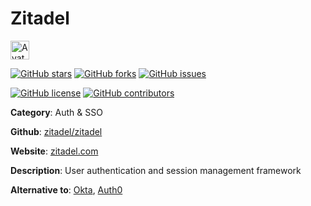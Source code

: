 
# Zitadel 

<a href="https://zitadel.com/"><img src="https://icons.duckduckgo.com/ip3/zitadel.com.ico" alt="Avatar" width="30" height="30" /></a>

[![GitHub stars](https://img.shields.io/github/stars/zitadel/zitadel.svg?style=social&label=Star&maxAge=2592000)](https://GitHub.com/zitadel/zitadel/stargazers/) [![GitHub forks](https://img.shields.io/github/forks/zitadel/zitadel.svg?style=social&label=Fork&maxAge=2592000)](https://GitHub.com/zitadel/zitadel/network/) [![GitHub issues](https://img.shields.io/github/issues/zitadel/zitadel.svg)](https://GitHub.com/Nzitadel/zitadel/issues/)

[![GitHub license](https://img.shields.io/github/license/zitadel/zitadel.svg)](https://github.com/zitadel/zitadel/blob/master/LICENSE) [![GitHub contributors](https://img.shields.io/github/contributors/zitadel/zitadel.svg)](https://GitHub.com/zitadel/zitadel/graphs/contributors/) 

**Category**: Auth & SSO

**Github**: [zitadel/zitadel](https://github.com/zitadel/zitadel)

**Website**: [zitadel.com](https://zitadel.com/)

**Description**:
User authentication and session management framework

**Alternative to**: [Okta](https://okta.com/), [Auth0](https://auth0.com/)
